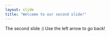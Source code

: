 ```yaml
---
layout: slide
title: "Welcome to our second slide!"
---
```

The second slide :) 
Use the left arrow to go back!